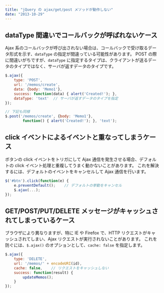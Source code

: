 ```yaml
---
title: "jQuery の ajax/get/post メソッドが動作しない"
date: "2013-10-29"
---
```


dataType 間違いでコールバックが呼ばれないケース
----

Ajax 系のコールバックが呼び出されない場合は、コールバックで受け取るデータ形式を示す、`dataType` の指定が間違っている可能性があります。
POST の際に間違いがちですが、`dataType` に指定するタイプは、クライアントが送るデータのタイプではなく、サーバが返すデータのタイプです。

~~~ javascript
$.ajax({
    type: 'POST',
    url: '/memos/create',
    data: {body: 'Memo1'},
    success: function(data) { alert('Created!'); },
    dataType: 'text'  // サーバが返すデータのタイプを指定
});

// 下記も同様
$.post('/memos/create', {body: 'Memo1'},
        function() { alert('Created!'); }, 'text');
~~~


click イベントによるイベントと重なってしまうケース
----

ボタンの click イベントをトリガにして Ajax 通信を発生させる場合、デフォルトの click イベント処理と重複してうまく動かないことがあります。
これを解決するには、デフォルトのイベントをキャンセルして Ajax 通信を行います。

~~~ javascript
$('#btn').click(function(e) {
    e.preventDefault();    // デフォルトの挙動をキャンセル
    $.ajax(...);
});
~~~


GET/POST/PUT/DELETE メッセージがキャッシュされてしまっているケース
----

ブラウザにより異なりますが、特に IE や Firefox で、HTTP リクエストがキャッシュされてしまい、Ajax リクエストが実行されないことがあります。
これを防ぐには、`$.ajax()` のオプションとして、`cache: false` を指定します。

~~~ javascript
$.ajax({
    type: 'DELETE',
    url: '/memos/' + encodeURI(id),
    cache: false,    // リクエストをキャッシュしない
    success: function(result) {
        updateMemos();
    }
});
~~~

